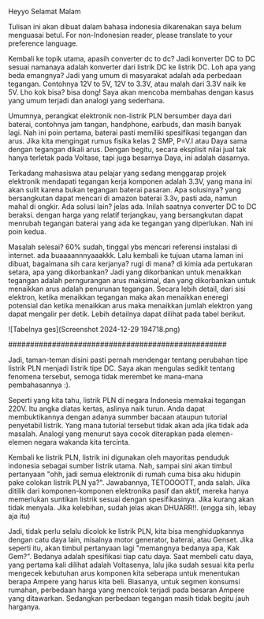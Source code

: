 Heyyo Selamat Malam

Tulisan ini akan dibuat dalam bahasa indonesia dikarenakan saya belum menguasai betul.
For non-Indonesian reader, please translate to your preference language.



Kembali ke topik utama, apasih converter dc to dc? Jadi konverter DC to DC sesuai namanaya adalah konverter dari listrik DC ke listrik DC. Loh apa yang beda emangnya? Jadi yang umum di masyarakat adalah ada perbedaan tegangan. Contohnya 12V to 5V, 12V to 3.3V, atau malah dari 3.3V naik ke 5V. Lho kok bisa? bisa dong! Saya akan mencoba membahas dengan kasus yang umum terjadi dan analogi yang sederhana.

Umumnya, perangkat elektronik non-listrik PLN bersumber daya dari baterai, contohnya jam tangan, handphone, earbuds, dan masih banyak lagi. Nah ini poin pertama, baterai pasti memiliki spesifikasi tegangan dan arus. Jika kita mengingat rumus fisika kelas 2 SMP, P=V.I atau Daya sama dengan tegangan dikali arus. Dengan begitu, secara eksplisit nilai jual tak hanya terletak pada Voltase, tapi juga besarnya Daya, ini adalah dasarnya.

Terkadang mahasiswa atau pelajar yang sedang menggarap projek elektronik mendapati tegangan kerja komponen adalah 3.3V, yang mana ini akan sulit karena bukan tegangan baterai pasaran. Apa solusinya? yang bersangkutan dapat mencari di amazon baterai 3.3v, pasti ada, namun mahal di ongkir. Ada solusi lain? jelas ada. Inilah saatnya converter DC to DC beraksi. dengan harga yang relatif terjangkau, yang bersangkutan dapat menrubah tegangan baterai yang ada ke tegangan yang diperlukan. Nah ini poin kedua.

Masalah selesai? 60% sudah, tinggal ybs mencari referensi instalasi di internet. ada buaaaannnyaaakkk. Lalu kembali ke tujuan utama laman ini dibuat, bagaimana sih cara kerjanya? rugi di mana? di kimia ada pertukaran setara, apa yang dikorbankan? Jadi yang dikorbankan untuk menaikkan tegangan adalah perngurangan arus maksimal, dan yang dikorbankan untuk menaikkan arus adalah penurunan tegangan. Secara lebih detail, dari sisi elektron, ketika menaikkan tegangan maka akan menaikkan eneregi potensial dan ketika menaikkan arus maka menaikkan jumlah elektron yang dapat mengalir per detik. Lebih detailnya dapat dilihat pada tabel berikut.


![Tabelnya ges](Screenshot 2024-12-29 194718.png)


##################################################



Jadi, taman-teman disini pasti pernah mendengar tentang perubahan tipe listrik PLN menjadi listrik tipe DC. Saya akan mengulas sedikit tentang fenomena tersebut, semoga tidak merembet ke mana-mana pembahasannya :). 

Seperti yang kita tahu, listrik PLN di negara Indonesia memakai tegangan 220V. Itu angka diatas kertas, aslinya naik turun. Anda dapat membuktikannya dengan adanya summber bacaan ataupun tutorial penyetabil listrik. Yang mana tutorial tersebut tidak akan ada jika tidak ada masalah. Analogi yang menurut saya cocok diterapkan pada elemen-elemen negara wakanda kita tercinta.

Kembali ke listrik PLN, listrik ini digunakan oleh mayoritas penduduk indonesia sebagai sumber listrik utama. Nah, sampai sini akan timbul pertanyaan "ohh, jadi semua elektronik di rumah cuma bisa aku hidupin pake colokan listrik PLN ya?". Jawabannya, TETOOOOTT, anda salah. Jika ditilik dari komponen-komponen elektronika pasif dan aktif, mereka hanya memerlukan suntikan listrik sesuai dengan spesifikasinya. Jika kurang akan tidak menyala. Jika kelebihan, sudah jelas akan DHUARR!!. (engga sih, lebay aja itu)

Jadi, tidak perlu selalu dicolok ke listrik PLN, kita bisa menghidupkannya dengan catu daya lain, misalnya motor generator, baterai, atau Genset. Jika seperti itu, akan timbul pertanyaan lagi "memangnya bedanya apa, Kak Gem?". Bedanya adalah spesifikasi tiap catu daya. Saat membeli catu daya, yang pertama kali dilihat adalah Voltasenya, lalu jika sudah sesuai kita perlu mengecek kebutuhan arus komponen kita seberapa untuk menentukan berapa Ampere yang harus kita beli. Biasanya, untuk segmen konsumsi rumahan, perbedaan harga yang mencolok terjadi pada besaran Ampere yang ditawarkan. Sedangkan perbedaan tegangan masih tidak begitu jauh harganya.
